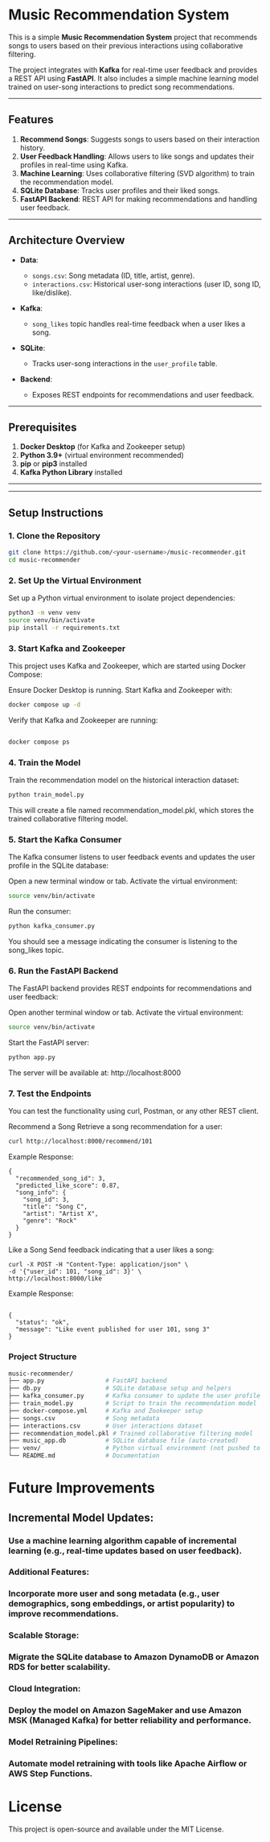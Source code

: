 # Music Recommendation System

This is a simple **Music Recommendation System** project that recommends songs to users based on their previous interactions using collaborative filtering.

The project integrates with **Kafka** for real-time user feedback and provides a REST API using **FastAPI**. It also includes a simple machine learning model trained on user-song interactions to predict song recommendations.

---

## Features

1. **Recommend Songs**: Suggests songs to users based on their interaction history.
2. **User Feedback Handling**: Allows users to like songs and updates their profiles in real-time using Kafka.
3. **Machine Learning**: Uses collaborative filtering (SVD algorithm) to train the recommendation model.
4. **SQLite Database**: Tracks user profiles and their liked songs.
5. **FastAPI Backend**: REST API for making recommendations and handling user feedback.

---

## Architecture Overview

- **Data**: 
  - `songs.csv`: Song metadata (ID, title, artist, genre).
  - `interactions.csv`: Historical user-song interactions (user ID, song ID, like/dislike).

- **Kafka**: 
  - `song_likes` topic handles real-time feedback when a user likes a song.

- **SQLite**:
  - Tracks user-song interactions in the `user_profile` table.

- **Backend**:
  - Exposes REST endpoints for recommendations and user feedback.

---

## Prerequisites

1. **Docker Desktop** (for Kafka and Zookeeper setup)
2. **Python 3.9+** (virtual environment recommended)
3. **pip** or **pip3** installed
4. **Kafka Python Library** installed

---




---

## Setup Instructions

### 1. Clone the Repository
```bash
git clone https://github.com/<your-username>/music-recommender.git
cd music-recommender
```


### 2. Set Up the Virtual Environment
Set up a Python virtual environment to isolate project dependencies:
```bash
python3 -m venv venv
source venv/bin/activate
pip install -r requirements.txt
```

### 3. Start Kafka and Zookeeper
This project uses Kafka and Zookeeper, which are started using Docker Compose:

Ensure Docker Desktop is running.
Start Kafka and Zookeeper with:
```bash
docker compose up -d
```

Verify that Kafka and Zookeeper are running:
```bash

docker compose ps
```

### 4. Train the Model
Train the recommendation model on the historical interaction dataset:
```bash
python train_model.py
```
This will create a file named recommendation_model.pkl, which stores the trained collaborative filtering model.

### 5. Start the Kafka Consumer
The Kafka consumer listens to user feedback events and updates the user profile in the SQLite database:

Open a new terminal window or tab.
Activate the virtual environment:
```bash
source venv/bin/activate
```

Run the consumer:
```bash
python kafka_consumer.py
```
You should see a message indicating the consumer is listening to the song_likes topic.

### 6. Run the FastAPI Backend
The FastAPI backend provides REST endpoints for recommendations and user feedback:

Open another terminal window or tab.
Activate the virtual environment:
```bash
source venv/bin/activate
```

Start the FastAPI server:
```bash
python app.py
```
The server will be available at: http://localhost:8000

### 7. Test the Endpoints
You can test the functionality using curl, Postman, or any other REST client.

Recommend a Song
Retrieve a song recommendation for a user:

```bash
curl http://localhost:8000/recommend/101
```

Example Response:
```
{
  "recommended_song_id": 3,
  "predicted_like_score": 0.87,
  "song_info": {
    "song_id": 3,
    "title": "Song C",
    "artist": "Artist X",
    "genre": "Rock"
  }
}
```

Like a Song
Send feedback indicating that a user likes a song:

```
curl -X POST -H "Content-Type: application/json" \
-d '{"user_id": 101, "song_id": 3}' \
http://localhost:8000/like
```

Example Response:
```

{
  "status": "ok",
  "message": "Like event published for user 101, song 3"
}
```

### Project Structure
```bash
music-recommender/
├── app.py                 # FastAPI backend
├── db.py                  # SQLite database setup and helpers
├── kafka_consumer.py      # Kafka consumer to update the user profile in real-time
├── train_model.py         # Script to train the recommendation model
├── docker-compose.yml     # Kafka and Zookeeper setup
├── songs.csv              # Song metadata
├── interactions.csv       # User interactions dataset
├── recommendation_model.pkl # Trained collaborative filtering model
├── music_app.db           # SQLite database file (auto-created)
├── venv/                  # Python virtual environment (not pushed to GitHub)
└── README.md              # Documentation
```

# Future Improvements
## Incremental Model Updates:

### Use a machine learning algorithm capable of incremental learning (e.g., real-time updates based on user feedback).
### Additional Features:

### Incorporate more user and song metadata (e.g., user demographics, song embeddings, or artist popularity) to improve recommendations.
### Scalable Storage:

### Migrate the SQLite database to Amazon DynamoDB or Amazon RDS for better scalability.
### Cloud Integration:

### Deploy the model on Amazon SageMaker and use Amazon MSK (Managed Kafka) for better reliability and performance.
### Model Retraining Pipelines:

### Automate model retraining with tools like Apache Airflow or AWS Step Functions.


# License
This project is open-source and available under the MIT License.